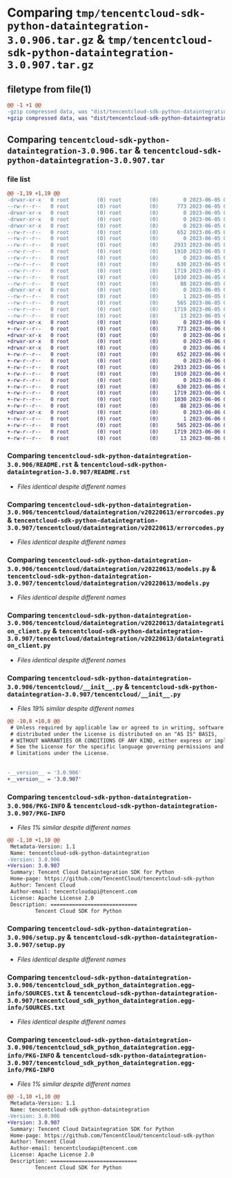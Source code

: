 # Comparing `tmp/tencentcloud-sdk-python-dataintegration-3.0.906.tar.gz` & `tmp/tencentcloud-sdk-python-dataintegration-3.0.907.tar.gz`

## filetype from file(1)

```diff
@@ -1 +1 @@
-gzip compressed data, was "dist/tencentcloud-sdk-python-dataintegration-3.0.906.tar", last modified: Mon Jun  5 00:32:29 2023, max compression
+gzip compressed data, was "dist/tencentcloud-sdk-python-dataintegration-3.0.907.tar", last modified: Tue Jun  6 02:24:33 2023, max compression
```

## Comparing `tencentcloud-sdk-python-dataintegration-3.0.906.tar` & `tencentcloud-sdk-python-dataintegration-3.0.907.tar`

### file list

```diff
@@ -1,19 +1,19 @@
-drwxr-xr-x   0 root         (0) root         (0)        0 2023-06-05 00:32:29.000000 tencentcloud-sdk-python-dataintegration-3.0.906/
--rw-r--r--   0 root         (0) root         (0)      773 2023-06-05 00:32:29.000000 tencentcloud-sdk-python-dataintegration-3.0.906/README.rst
-drwxr-xr-x   0 root         (0) root         (0)        0 2023-06-05 00:32:29.000000 tencentcloud-sdk-python-dataintegration-3.0.906/tencentcloud/
-drwxr-xr-x   0 root         (0) root         (0)        0 2023-06-05 00:32:29.000000 tencentcloud-sdk-python-dataintegration-3.0.906/tencentcloud/dataintegration/
-drwxr-xr-x   0 root         (0) root         (0)        0 2023-06-05 00:32:29.000000 tencentcloud-sdk-python-dataintegration-3.0.906/tencentcloud/dataintegration/v20220613/
--rw-r--r--   0 root         (0) root         (0)      652 2023-06-05 00:32:29.000000 tencentcloud-sdk-python-dataintegration-3.0.906/tencentcloud/dataintegration/v20220613/errorcodes.py
--rw-r--r--   0 root         (0) root         (0)        0 2023-06-05 00:32:29.000000 tencentcloud-sdk-python-dataintegration-3.0.906/tencentcloud/dataintegration/v20220613/__init__.py
--rw-r--r--   0 root         (0) root         (0)     2933 2023-06-05 00:32:29.000000 tencentcloud-sdk-python-dataintegration-3.0.906/tencentcloud/dataintegration/v20220613/models.py
--rw-r--r--   0 root         (0) root         (0)     1910 2023-06-05 00:32:29.000000 tencentcloud-sdk-python-dataintegration-3.0.906/tencentcloud/dataintegration/v20220613/dataintegration_client.py
--rw-r--r--   0 root         (0) root         (0)        0 2023-06-05 00:32:29.000000 tencentcloud-sdk-python-dataintegration-3.0.906/tencentcloud/dataintegration/__init__.py
--rw-r--r--   0 root         (0) root         (0)      630 2023-06-05 00:32:29.000000 tencentcloud-sdk-python-dataintegration-3.0.906/tencentcloud/__init__.py
--rw-r--r--   0 root         (0) root         (0)     1719 2023-06-05 00:32:29.000000 tencentcloud-sdk-python-dataintegration-3.0.906/PKG-INFO
--rw-r--r--   0 root         (0) root         (0)     1030 2023-06-05 00:32:29.000000 tencentcloud-sdk-python-dataintegration-3.0.906/setup.py
--rw-r--r--   0 root         (0) root         (0)       88 2023-06-05 00:32:29.000000 tencentcloud-sdk-python-dataintegration-3.0.906/setup.cfg
-drwxr-xr-x   0 root         (0) root         (0)        0 2023-06-05 00:32:29.000000 tencentcloud-sdk-python-dataintegration-3.0.906/tencentcloud_sdk_python_dataintegration.egg-info/
--rw-r--r--   0 root         (0) root         (0)        1 2023-06-05 00:32:29.000000 tencentcloud-sdk-python-dataintegration-3.0.906/tencentcloud_sdk_python_dataintegration.egg-info/dependency_links.txt
--rw-r--r--   0 root         (0) root         (0)      565 2023-06-05 00:32:29.000000 tencentcloud-sdk-python-dataintegration-3.0.906/tencentcloud_sdk_python_dataintegration.egg-info/SOURCES.txt
--rw-r--r--   0 root         (0) root         (0)     1719 2023-06-05 00:32:29.000000 tencentcloud-sdk-python-dataintegration-3.0.906/tencentcloud_sdk_python_dataintegration.egg-info/PKG-INFO
--rw-r--r--   0 root         (0) root         (0)       13 2023-06-05 00:32:29.000000 tencentcloud-sdk-python-dataintegration-3.0.906/tencentcloud_sdk_python_dataintegration.egg-info/top_level.txt
+drwxr-xr-x   0 root         (0) root         (0)        0 2023-06-06 02:24:33.000000 tencentcloud-sdk-python-dataintegration-3.0.907/
+-rw-r--r--   0 root         (0) root         (0)      773 2023-06-06 02:24:32.000000 tencentcloud-sdk-python-dataintegration-3.0.907/README.rst
+drwxr-xr-x   0 root         (0) root         (0)        0 2023-06-06 02:24:33.000000 tencentcloud-sdk-python-dataintegration-3.0.907/tencentcloud/
+drwxr-xr-x   0 root         (0) root         (0)        0 2023-06-06 02:24:33.000000 tencentcloud-sdk-python-dataintegration-3.0.907/tencentcloud/dataintegration/
+drwxr-xr-x   0 root         (0) root         (0)        0 2023-06-06 02:24:33.000000 tencentcloud-sdk-python-dataintegration-3.0.907/tencentcloud/dataintegration/v20220613/
+-rw-r--r--   0 root         (0) root         (0)      652 2023-06-06 02:24:32.000000 tencentcloud-sdk-python-dataintegration-3.0.907/tencentcloud/dataintegration/v20220613/errorcodes.py
+-rw-r--r--   0 root         (0) root         (0)        0 2023-06-06 02:24:32.000000 tencentcloud-sdk-python-dataintegration-3.0.907/tencentcloud/dataintegration/v20220613/__init__.py
+-rw-r--r--   0 root         (0) root         (0)     2933 2023-06-06 02:24:32.000000 tencentcloud-sdk-python-dataintegration-3.0.907/tencentcloud/dataintegration/v20220613/models.py
+-rw-r--r--   0 root         (0) root         (0)     1910 2023-06-06 02:24:32.000000 tencentcloud-sdk-python-dataintegration-3.0.907/tencentcloud/dataintegration/v20220613/dataintegration_client.py
+-rw-r--r--   0 root         (0) root         (0)        0 2023-06-06 02:24:32.000000 tencentcloud-sdk-python-dataintegration-3.0.907/tencentcloud/dataintegration/__init__.py
+-rw-r--r--   0 root         (0) root         (0)      630 2023-06-06 02:24:32.000000 tencentcloud-sdk-python-dataintegration-3.0.907/tencentcloud/__init__.py
+-rw-r--r--   0 root         (0) root         (0)     1719 2023-06-06 02:24:33.000000 tencentcloud-sdk-python-dataintegration-3.0.907/PKG-INFO
+-rw-r--r--   0 root         (0) root         (0)     1030 2023-06-06 02:24:32.000000 tencentcloud-sdk-python-dataintegration-3.0.907/setup.py
+-rw-r--r--   0 root         (0) root         (0)       88 2023-06-06 02:24:33.000000 tencentcloud-sdk-python-dataintegration-3.0.907/setup.cfg
+drwxr-xr-x   0 root         (0) root         (0)        0 2023-06-06 02:24:33.000000 tencentcloud-sdk-python-dataintegration-3.0.907/tencentcloud_sdk_python_dataintegration.egg-info/
+-rw-r--r--   0 root         (0) root         (0)        1 2023-06-06 02:24:33.000000 tencentcloud-sdk-python-dataintegration-3.0.907/tencentcloud_sdk_python_dataintegration.egg-info/dependency_links.txt
+-rw-r--r--   0 root         (0) root         (0)      565 2023-06-06 02:24:33.000000 tencentcloud-sdk-python-dataintegration-3.0.907/tencentcloud_sdk_python_dataintegration.egg-info/SOURCES.txt
+-rw-r--r--   0 root         (0) root         (0)     1719 2023-06-06 02:24:33.000000 tencentcloud-sdk-python-dataintegration-3.0.907/tencentcloud_sdk_python_dataintegration.egg-info/PKG-INFO
+-rw-r--r--   0 root         (0) root         (0)       13 2023-06-06 02:24:33.000000 tencentcloud-sdk-python-dataintegration-3.0.907/tencentcloud_sdk_python_dataintegration.egg-info/top_level.txt
```

### Comparing `tencentcloud-sdk-python-dataintegration-3.0.906/README.rst` & `tencentcloud-sdk-python-dataintegration-3.0.907/README.rst`

 * *Files identical despite different names*

### Comparing `tencentcloud-sdk-python-dataintegration-3.0.906/tencentcloud/dataintegration/v20220613/errorcodes.py` & `tencentcloud-sdk-python-dataintegration-3.0.907/tencentcloud/dataintegration/v20220613/errorcodes.py`

 * *Files identical despite different names*

### Comparing `tencentcloud-sdk-python-dataintegration-3.0.906/tencentcloud/dataintegration/v20220613/models.py` & `tencentcloud-sdk-python-dataintegration-3.0.907/tencentcloud/dataintegration/v20220613/models.py`

 * *Files identical despite different names*

### Comparing `tencentcloud-sdk-python-dataintegration-3.0.906/tencentcloud/dataintegration/v20220613/dataintegration_client.py` & `tencentcloud-sdk-python-dataintegration-3.0.907/tencentcloud/dataintegration/v20220613/dataintegration_client.py`

 * *Files identical despite different names*

### Comparing `tencentcloud-sdk-python-dataintegration-3.0.906/tencentcloud/__init__.py` & `tencentcloud-sdk-python-dataintegration-3.0.907/tencentcloud/__init__.py`

 * *Files 19% similar despite different names*

```diff
@@ -10,8 +10,8 @@
 # Unless required by applicable law or agreed to in writing, software
 # distributed under the License is distributed on an "AS IS" BASIS,
 # WITHOUT WARRANTIES OR CONDITIONS OF ANY KIND, either express or implied.
 # See the License for the specific language governing permissions and
 # limitations under the License.
 
 
-__version__ = '3.0.906'
+__version__ = '3.0.907'
```

### Comparing `tencentcloud-sdk-python-dataintegration-3.0.906/PKG-INFO` & `tencentcloud-sdk-python-dataintegration-3.0.907/PKG-INFO`

 * *Files 1% similar despite different names*

```diff
@@ -1,10 +1,10 @@
 Metadata-Version: 1.1
 Name: tencentcloud-sdk-python-dataintegration
-Version: 3.0.906
+Version: 3.0.907
 Summary: Tencent Cloud Dataintegration SDK for Python
 Home-page: https://github.com/TencentCloud/tencentcloud-sdk-python
 Author: Tencent Cloud
 Author-email: tencentcloudapi@tencent.com
 License: Apache License 2.0
 Description: ============================
         Tencent Cloud SDK for Python
```

### Comparing `tencentcloud-sdk-python-dataintegration-3.0.906/setup.py` & `tencentcloud-sdk-python-dataintegration-3.0.907/setup.py`

 * *Files identical despite different names*

### Comparing `tencentcloud-sdk-python-dataintegration-3.0.906/tencentcloud_sdk_python_dataintegration.egg-info/SOURCES.txt` & `tencentcloud-sdk-python-dataintegration-3.0.907/tencentcloud_sdk_python_dataintegration.egg-info/SOURCES.txt`

 * *Files identical despite different names*

### Comparing `tencentcloud-sdk-python-dataintegration-3.0.906/tencentcloud_sdk_python_dataintegration.egg-info/PKG-INFO` & `tencentcloud-sdk-python-dataintegration-3.0.907/tencentcloud_sdk_python_dataintegration.egg-info/PKG-INFO`

 * *Files 1% similar despite different names*

```diff
@@ -1,10 +1,10 @@
 Metadata-Version: 1.1
 Name: tencentcloud-sdk-python-dataintegration
-Version: 3.0.906
+Version: 3.0.907
 Summary: Tencent Cloud Dataintegration SDK for Python
 Home-page: https://github.com/TencentCloud/tencentcloud-sdk-python
 Author: Tencent Cloud
 Author-email: tencentcloudapi@tencent.com
 License: Apache License 2.0
 Description: ============================
         Tencent Cloud SDK for Python
```

